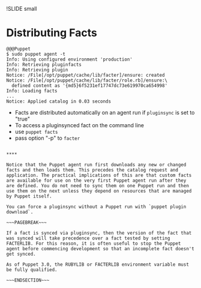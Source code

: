 !SLIDE small
# Distributing Facts

    @@@Puppet
    $ sudo puppet agent -t
    Info: Using configured environment 'production'
    Info: Retrieving pluginfacts
    Info: Retrieving plugin
    Notice: /File[/opt/puppet/cache/lib/facter]/ensure: created
    Notice: /File[/opt/puppet/cache/lib/facter/role.rb]/ensure:\
      defined content as '{md5}6f5231ef17747dc73e619970ca654998'
    Info: Loading facts
    ...
    Notice: Applied catalog in 0.03 seconds

* Facts are distributed automatically on an agent run if `pluginsync` is set to "true"
* To access a pluginsynced fact on the command line
 * use `puppet facts` 
 * pass option "-p" to `facter`

~~~SECTION:handouts~~~

****

Notice that the Puppet agent run first downloads any new or changed facts and then loads them. This precedes the catalog request and application. The practical implications of this are that custom facts are available for use on the very first Puppet agent run after they are defined. You do not need to sync them on one Puppet run and then use them on the next unless they depend on resources that are managed by Puppet itself.

You can force a pluginsync without a Puppet run with `puppet plugin download`.

~~~PAGEBREAK~~~

If a fact is synced via pluginsync, then the version of the fact that was synced will take precedence over a fact tested by setting FACTERLIB. For this reason, it is often useful to stop the Puppet agent before commencing development so that an incomplete fact doesn't get synced.

As of Puppet 3.0, the RUBYLIB or FACTERLIB environment variable must be fully qualified.

~~~ENDSECTION~~~
